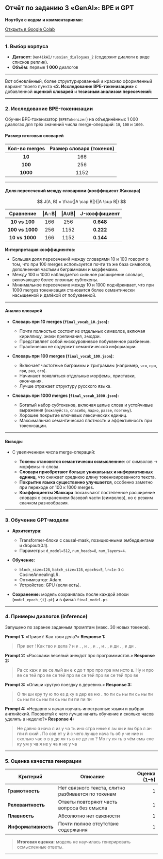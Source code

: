## Отчёт по заданию 3 «GenAI»: BPE и GPT


**Ноутбук с кодом и комментариями:**

[Открыть в Google Colab]()

---


### 1. Выбор корпуса

* **Датасет:** `Den4ikAI/russian_dialogues_2` (содержит диалоги в виде списков реплик).
* **Объём:** первые **1 000** диалогов

---

Вот обновлённый, более структурированный и красиво оформленный вариант твоего пункта **«2. Исследование BPE-токенизации»** с добавленной **оценкой словарей** и **тезисным анализом пересечений**:

---

### 2. Исследование BPE-токенизации

Обучен BPE-токенизатор (`BPETokenizer`) на объединённых 1 000 диалогах для трёх значений числа merge-операций: `10`, `100` и `1000`.

#### Размер итоговых словарей

| Кол-во merges | Размер словаря (токенов) |
| :-----------: | :----------------------: |
|     **10**    |            166           |
|    **100**    |            256           |
|    **1000**   |           1152           |

---

#### Доля пересечений между словарями (коэффициент Жаккара)

$$
J(A, B) = \frac{|A \cap B|}{|A \cup B|}
$$

|    Сравнение    | \|A∩B\| | \|A∪B\| | J-коэффициент |
| :-------------: | :-----: | :-----: | :-----------: |
|  **10 vs 100**  |   166   |   256   |   **0.648**   |
| **100 vs 1000** |   256   |   1152  |   **0.222**   |
|  **10 vs 1000** |   166   |   1152  |   **0.144**   |

**Интерпретация коэффициентов:**

* Большая доля пересечений между словарями 10 и 100 говорит о том, что при 100 merges используется почти та же база символов, дополненная частыми биграммами и морфемами.
* Между 100 и 1000 наблюдается сильное расширение словаря, включающее более сложные субтокены.
* Минимальное пересечение между 10 и 1000 подчёркивает, что при 1000 merges токенизация становится более семантически насыщенной и далёкой от побуквенной.

---

#### Анализ словарей

* **Словарь при 10 merges (`final_vocab_10.json`):**

  * Почти полностью состоит из отдельных символов, включая кириллицу, знаки препинания, эмодзи.
  * Представляет собой низкоуровневое побуквенное разбиение.
  * Практически не содержит семантической информации.

* **Словарь при 100 merges (`final_vocab_100.json`):**

  * Включает частотные биграммы и триграммы (например, `что`, `про`, `при`, `раз`, `ого`).
  * Начинают появляться отдельные морфемы, приставки, окончания.
  * Лучше отражает структуру русского языка.

* **Словарь при 1000 merges (`final_vocab_1000.json`):**

  * Богатый набор субтокенов, включая целые слова и устойчивые выражения (`пожалуйста`, `спасибо`, `ладно`, `разве`, `поэтому`).
  * Хорошее покрытие ключевых лексических единиц.
  * Максимальная семантическая плотность и эффективность при токенизации.

---

#### Выводы

* С увеличением числа merge-операций:

  * **Токены становятся семантически осмысленнее**: от символов → морфемы → слова.
  * **Словари приобретают больше уникальных и информативных единиц**, что снижает среднюю длину токенизированного текста.
  * **Покрытие языка существенно улучшается**, особенно заметно при переходе от 100 к 1000 merges.
  * **Коэффициенты Жаккара** показывают постепенное расширение словаря с сохранением базовой части (символов), но с резким скачком разнообразия.

---


### 3. Обучение GPT-модели

* **Архитектура:**

  * Transformer-блоки с causal-mask, позиционными эмбеддингами и dropout(0.1).
  * Параметры: `d_model=512`, `num_heads=8`, `num_layers=4`.
* **Обучение:**

  * `block_size=128`, `batch_size=128`, `epochs=5`, `lr=1e-3` с CosineAnnealingLR.
  * Оптимизатор: Adam.
  * Устройство: GPU (если есть).
* **Сохранение:** модель сохранялась после каждой эпохи (`model_epoch_{i}.pt`) и в финал `final_model.pt`.

---

### 4. Примеры диалогов (inference)

Запущено по заранее заданным промптам (макс. 30 новых токенов).

**Prompt 1:** «Привет! Как твои дела?»
**Response 1:**

> При вет ! Как тво и дела ? и и . , и . , и . , и . , и ди . , и ди .

**Prompt 2:** «Расскажи веселый анекдот про программистов.»
**Response 2:**

> Ра сс каж и ве се лый ан е к до т про про гра мм исто в. Ну и про ве се тей про ве се тей про ве се тей про ве се тей про ве

**Prompt 3:** «Опиши крутую поездку в деревню.»
**Response 3:**

> О пи ши кру ту ю по ез д ку в дер ев ню . по пи сь ны пи сь ны пи сь ны пи сь ны пи сь ны пи пи пи пи

**Prompt 4:**
«Недавно я начал изучать иностранные языки и выбрал английский. Посоветуй с чего лучше начать обучение и сколько часов уделять в неделю?»
**Response 4:**

> Не давно я нача л из у ча ть ино стра нные я зы ки и вы бра л ан гли й ский . По сов ет у й с чего лучше нача ть об у че ние и сколько час о в у де ля ть в не де лю ? Мо гу ля ть в чём смы сле ку ум у ча я не у ча я не у ча

---

### 5. Оценка качества генерации

| Критерий            | Описание                                           | Оценка (1–5) |
| ------------------- | -------------------------------------------------- | -----------: |
| **Грамотность**     | Нет связного текста, слитно разбивается по токенам |            1 |
| **Релевантность**   | Ответы повторяют часть вопроса без смысла          |            1 |
| **Плавность**       | Абсолютно нет связности                            |            1 |
| **Информативность** | Почти полное отсутствие содержания                 |            1 |

> **Итоговая оценка:** модель не научилась генерировать осмысленные ответы.
---
